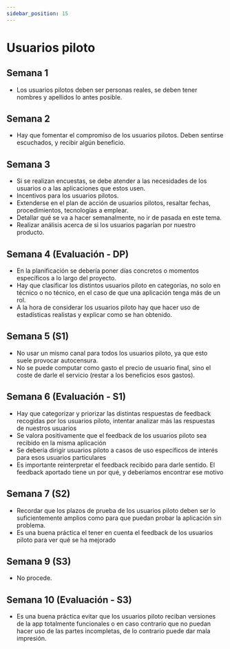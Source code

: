 ```yaml
---
sidebar_position: 15
---
```


# Usuarios piloto

## Semana 1

- Los usuarios pilotos deben ser personas reales, se deben tener nombres y apellidos lo antes posible.

## Semana 2

- Hay que fomentar el compromiso de los usuarios pilotos. Deben sentirse escuchados, y recibir algún beneficio.

## Semana 3

- Si se realizan encuestas, se debe atender a las necesidades de los usuarios o a las aplicaciones que estos usen.
- Incentivos para los usuarios pilotos.
- Extenderse en el plan de acción de usuarios pilotos, resaltar fechas, procedimientos, tecnologías a emplear.
- Detallar qué se va a hacer semanalmente, no ir de pasada en este tema.
- Realizar análisis acerca de si los usuarios pagarían por nuestro producto.

## Semana 4 (Evaluación - DP)

- En la planificación se debería poner días concretos o momentos específicos a lo largo del proyecto.
- Hay que clasificar los distintos usuarios piloto en categorías, no solo en técnico o no técnico, en el caso de que una aplicación tenga más de un rol.
- A la hora de considerar los usuarios piloto hay que hacer uso de estadísticas realistas y explicar como se han obtenido.

## Semana 5 (S1)

- No usar un mismo canal para todos los usuarios piloto, ya que esto suele provocar autocensura.
- No se puede computar como gasto el precio de usuario final, sino el coste de darle el servicio (restar a los beneficios esos gastos).

## Semana 6 (Evaluación - S1)

- Hay que categorizar y priorizar las distintas respuestas de feedback recogidas por los usuarios piloto, intentar analizar más las respuestas de nuestros usuarios
- Se valora positivamente que el feedback de los usuarios piloto sea recibido en la misma aplicación
- Se debería dirigir usuarios piloto a casos de uso específicos de interés para esos usuarios particulares
- Es importante reinterpretar el feedback recibido para darle sentido. El feedback aportado tiene un por qué, y deberíamos encontrar ese motivo

## Semana 7 (S2)

- Recordar que los plazos de prueba de los usuarios piloto deben ser lo suficientemente amplios como para que puedan probar la aplicación sin problema.
- Es una buena práctica el tener en cuenta el feedback de los usuarios piloto para ver qué se ha mejorado

## Semana 9 (S3) 

- No procede.

## Semana 10 (Evaluación - S3)

- Es una buena práctica evitar que los usuarios piloto reciban versiones de la app totalmente funcionales o en caso contrario que no puedan hacer uso de las partes incompletas, de lo contrario puede dar mala impresión.